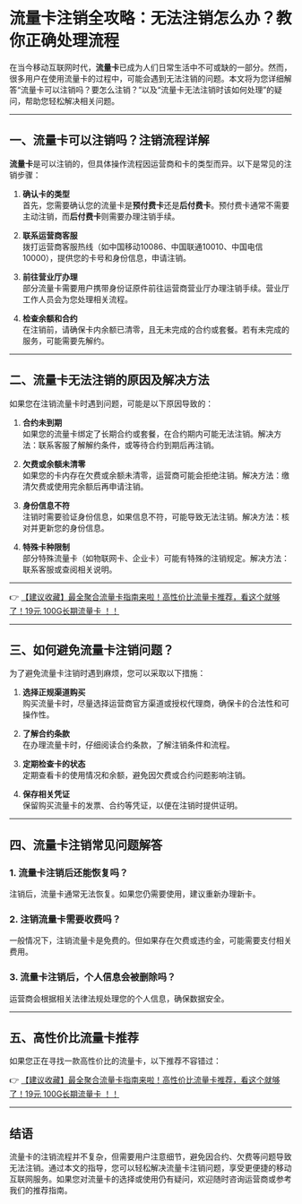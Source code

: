 # 流量卡注销全攻略：无法注销怎么办？教你正确处理流程

在当今移动互联网时代，**流量卡**已成为人们日常生活中不可或缺的一部分。然而，很多用户在使用流量卡的过程中，可能会遇到无法注销的问题。本文将为您详细解答“流量卡可以注销吗？要怎么注销？”以及“流量卡无法注销时该如何处理”的疑问，帮助您轻松解决相关问题。

---

## 一、流量卡可以注销吗？注销流程详解

**流量卡**是可以注销的，但具体操作流程因运营商和卡的类型而异。以下是常见的注销步骤：

1. **确认卡的类型**  
   首先，您需要确认您的流量卡是**预付费卡**还是**后付费卡**。预付费卡通常不需要主动注销，而**后付费卡**则需要办理注销手续。

2. **联系运营商客服**  
   拨打运营商客服热线（如中国移动10086、中国联通10010、中国电信10000），提供您的卡号和身份信息，申请注销。

3. **前往营业厅办理**  
   部分流量卡需要用户携带身份证原件前往运营商营业厅办理注销手续。营业厅工作人员会为您处理相关流程。

4. **检查余额和合约**  
   在注销前，请确保卡内余额已清零，且无未完成的合约或套餐。若有未完成的服务，可能需要先解约。

---

## 二、流量卡无法注销的原因及解决方法

如果您在注销流量卡时遇到问题，可能是以下原因导致的：

1. **合约未到期**  
   如果您的流量卡绑定了长期合约或套餐，在合约期内可能无法注销。解决方法：联系客服了解解约条件，或等待合约到期后再注销。

2. **欠费或余额未清零**  
   如果您的卡内存在欠费或余额未清零，运营商可能会拒绝注销。解决方法：缴清欠费或使用完余额后再申请注销。

3. **身份信息不符**  
   注销时需要验证身份信息，如果信息不符，可能导致无法注销。解决方法：核对并更新您的身份信息。

4. **特殊卡种限制**  
   部分特殊流量卡（如物联网卡、企业卡）可能有特殊的注销规定。解决方法：联系客服或查阅相关说明。

---

👉 [【建议收藏】最全聚合流量卡指南来啦！高性价比流量卡推荐，看这个就够了！19元 100G长期流量卡 ！！](https://bit.ly/Liuliangka)

---

## 三、如何避免流量卡注销问题？

为了避免流量卡注销时遇到麻烦，您可以采取以下措施：

1. **选择正规渠道购买**  
   购买流量卡时，尽量选择运营商官方渠道或授权代理商，确保卡的合法性和可操作性。

2. **了解合约条款**  
   在办理流量卡时，仔细阅读合约条款，了解注销条件和流程。

3. **定期检查卡的状态**  
   定期查看卡的使用情况和余额，避免因欠费或合约问题影响注销。

4. **保存相关凭证**  
   保留购买流量卡的发票、合约等凭证，以便在注销时提供证明。

---

## 四、流量卡注销常见问题解答

### 1. 流量卡注销后还能恢复吗？  
注销后，流量卡通常无法恢复。如果您仍需要使用，建议重新办理新卡。

### 2. 注销流量卡需要收费吗？  
一般情况下，注销流量卡是免费的。但如果存在欠费或违约金，可能需要支付相关费用。

### 3. 流量卡注销后，个人信息会被删除吗？  
运营商会根据相关法律法规处理您的个人信息，确保数据安全。

---

## 五、高性价比流量卡推荐

如果您正在寻找一款高性价比的流量卡，以下推荐不容错过：

👉 [【建议收藏】最全聚合流量卡指南来啦！高性价比流量卡推荐，看这个就够了！19元 100G长期流量卡 ！！](https://bit.ly/Liuliangka)

---

## 结语

流量卡的注销流程并不复杂，但需要用户注意细节，避免因合约、欠费等问题导致无法注销。通过本文的指导，您可以轻松解决流量卡注销问题，享受更便捷的移动互联网服务。如果您对流量卡的选择或使用仍有疑问，欢迎随时咨询运营商或参考我们的推荐指南。